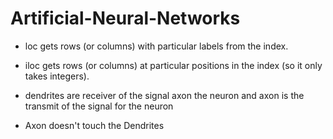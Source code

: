 # Artificial-Neural-Networks

- loc gets rows (or columns) with particular labels from the index.
- iloc gets rows (or columns) at particular positions in the index (so it only takes integers).

- dendrites are receiver of the signal axon the neuron and axon is the transmit of the signal for the neuron
- Axon doesn't touch the Dendrites
